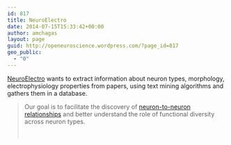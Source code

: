 ```yaml
---
id: 817
title: NeuroElectro
date: 2014-07-15T15:33:42+00:00
author: amchagas
layout: page
guid: http://openeuroscience.wordpress.com/?page_id=817
geo_public:
  - "0"
---
```

[NeuroElectro](http://neuroelectro.org/) wants to extract information about neuron types, morphology, electrophysiology properties from papers, using text mining algorithms and gathers them in a database.

> Our goal is to facilitate the discovery of [neuron-to-neuron relationships](http://neuroelectro.org/neuroelectro/neuron/clustering) and better understand the role of functional diversity across neuron types.
> 
> &nbsp;

<span class="embed-youtube" style="text-align:center; display: block;"></span> 

&nbsp;

&nbsp;